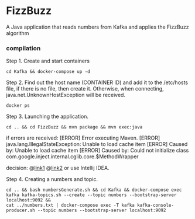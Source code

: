# FizzBuzz
A Java application that reads numbers from Kafka and applies the FizzBuzz algorithm

### compilation

Step 1. Create and start containers

```
cd Kafka && docker-compose up -d
```

Step 2. Find out the host name (CONTAINER ID) and add it to the /etc/hosts file, if there is no file, then create it. Otherwise, when connecting, java.net.UnknownHostException will be received.

```
docker ps
```

Step 3. Launching the application.

```
cd .. && cd FizzBuzz && mvn package && mvn exec:java
```

if errors are received: 
[ERROR] Error executing Maven.
[ERROR] java.lang.IllegalStateException: Unable to load cache item
[ERROR] Caused by: Unable to load cache item
[ERROR] Caused by: Could not initialize class com.google.inject.internal.cglib.core.$MethodWrapper

decision:
@[link1](https://github.com/nroduit/Weasis/issues/201)
@[link2](https://nroduit.github.io/en/getting-started/building-weasis/)
or use Intellij IDEA.


Step 4. Сreating a numbers and topic.

```
cd .. && bash numbersGenerate.sh && cd Kafka && docker-compose exec kafka kafka-topics.sh --create --topic numbers --bootstrap-server localhost:9092 &&
cat ../numbers.txt | docker-compose exec -T kafka kafka-console-producer.sh --topic numbers --bootstrap-server localhost:9092
```
